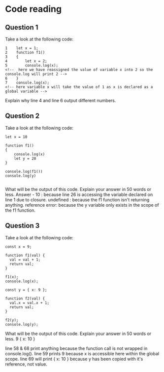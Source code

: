 # Code reading

## Question 1

Take a look at the following code:

```
1    let x = 1;
2    function f1()
3    {
4        let x = 2;
5        console.log(x);
<!--  here we have reassigned the value of variable x into 2 so the console.log will print 2 -->
6    }
7    console.log(x);
<!-- here variable x will take the value of 1 as x is declared as a global variable -->
```

Explain why line 4 and line 6 output different numbers.

## Question 2

Take a look at the following code:

```
let x = 10

function f1()
{
    console.log(x)
    let y = 20
}

console.log(f1())
console.log(y)


```

What will be the output of this code. Explain your answer in 50 words or less.
Answer - 
10 : because line 26 is accessing the variable declared on line 1 due to closure.
undefined : because the f1 function isn't returning anything.
reference error:  because the y variable only exists in the scope of the f1 function.

## Question 3

Take a look at the following code:

```
const x = 9;

function f1(val) {
  val = val + 1;
  return val;
}

f1(x);
console.log(x);

const y = { x: 9 };

function f2(val) {
  val.x = val.x + 1;
  return val;
}

f2(y);
console.log(y);
```

What will be the output of this code. Explain your answer in 50 words or less.
9
{ x: 10 }

line 58 & 68 print anything because the function call is not wrapped in console.log().
line 59 prints 9 because x is accessible here within the global scope.
line 69 will print { x: 10 } because y has been copied with it's reference, not value.